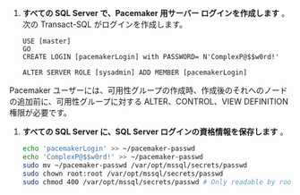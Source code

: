 1. **すべての SQL Server で、Pacemaker 用サーバー ログインを作成します** 。 次の Transact-SQL がログインを作成します。

   ```Transact-SQL
   USE [master]
   GO
   CREATE LOGIN [pacemakerLogin] with PASSWORD= N'ComplexP@$$w0rd!'
    
   ALTER SERVER ROLE [sysadmin] ADD MEMBER [pacemakerLogin]
   ```

  Pacemaker ユーザーには、可用性グループの作成時、作成後のそれへのノードの追加前に、可用性グループに対する ALTER、CONTROL、VIEW DEFINITION 権限が必要です。

1. **すべての SQL Server に、SQL Server ログインの資格情報を保存します** 。

   ```bash
   echo 'pacemakerLogin' >> ~/pacemaker-passwd
   echo 'ComplexP@$$w0rd!' >> ~/pacemaker-passwd
   sudo mv ~/pacemaker-passwd /var/opt/mssql/secrets/passwd
   sudo chown root:root /var/opt/mssql/secrets/passwd
   sudo chmod 400 /var/opt/mssql/secrets/passwd # Only readable by root
   ```
